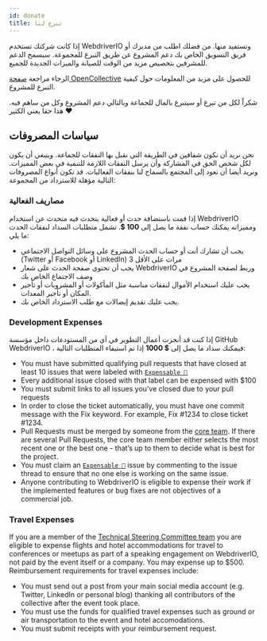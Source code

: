 ```yaml
---
id: donate
title: تبرع لنا
---
```


إذا كانت شركتك تستخدم WebdriverIO وتستفيد منها. من فضلك اطلب من مديرك أو فريق التسويق الخاص بك دعم المشروع عن طريق التبرع للمجموعة. سيسمح الدعم للمشرفين بتخصيص مزيد من الوقت للصيانة والميزات الجديدة للجميع.

الرجاء مراجعة [صفحة OpenCollective](https://opencollective.com/webdriverio) للحصول على مزيد من المعلومات حول كيفية التبرع للمشروع.

شكراً لكل من تبرع أو سيتبرع بالمال للجماعة وبالتالي دعم المشروع وكل من ساهم فيه. هذا حقا يعني الكثير ❤️

## سياسات المصروفات

نحن نريد أن نكون شفافين في الطريقة التي نقبل بها النفقات للجماعة. وينبغي أن يكون لكل شخص الحق في المشاركة وأن يرسل النفقات اللازمة للتنمية في بعض المميزات. ونريد أيضا أن نعود إلى المجتمع بالسماح لنا بنفقات الفعاليات. قد تكون أنواع المصروفات التالية مؤهلة للاسترداد من المجموعة:

### مصاريف الفعالية

إذا قمت باستضافة حدث أو فعالية يتحدث فيه متحدث عن استخدام WebdriverIO ومميزاته يمكنك حساب نفقة ما يصل إلى __100 $__. تشمل متطلبات السداد لنفقات الحدث ما يلي:

- يجب أن تشارك أنت أو حساب الحدث المشروع على وسائل التواصل الاجتماعي (Twitter أو Facebook أو LinkedIn) 3 مرات على الأقل
- يجب أن تحتوي صفحة الحدث على شعار WebdriverIO وربط لصفحة المشروع في وصف الاجتماع الخاص بك
- يجب عليك استخدام الأموال لنفقات مناسبة مثل المأكولات أو المشروبات أو تأجير المكان أو تأجير المعدات.
- يجب عليك تقديم إيصالات مع طلب الاسترداد الخاص بك.

### Development Expenses

إذا كنت قد أنجزت أعمال التطوير في أي من المستودعات داخل مؤسسة GitHub WebdriverIO ، فيمكنك سداد ما يصل إلى __$ 1000__ إذا تم استيفاء المتطلبات التالية:

- You must have submitted qualifying pull requests that have closed at least 10 issues that were labeled with [`Expensable 💸`](https://github.com/webdriverio/webdriverio/labels/Expensable%20%F0%9F%92%B8)
- Every additional issue closed with that label can be expensed with $100
- You must submit links to all issues you’ve closed due to your pull requests
- In order to close the ticket automatically, you must have one commit message with the Fix keyword. For example, Fix #1234 to close ticket #1234.
- Pull Requests must be merged by someone from the [core team](https://github.com/webdriverio/webdriverio/blob/main/AUTHORS.md#tsc-technical-steering-committee). If there are several Pull Requests, the core team member either selects the most recent one or the best one - that’s up to them to decide what is best for the project.
- You must claim an [`Expensable 💸`](https://github.com/webdriverio/webdriverio/labels/Expensable%20%F0%9F%92%B8) issue by commenting to the issue thread to ensure that no one else is working on the same issue.
- Anyone contributing to WebdriverIO is eligible to expense their work if the implemented features or bug fixes are not objectives of a commercial job.

### Travel Expenses

If you are a member of the [Technical Steering Committee team](https://github.com/webdriverio/webdriverio/blob/main/AUTHORS.md#tsc-technical-steering-committee) you are eligible to expense flights and hotel accommodations for travel to conferences or meetups as part of a speaking engagement on WebdriverIO, not paid by the event itself or a company. You may expense up to $500. Reimbursement requirements for travel expenses include:

- You must send out a post from your main social media account (e.g. Twitter, LinkedIn or personal blog) thanking all contributors of the collective after the event took place.
- You must use the funds for qualified travel expenses such as ground or air transportation to the event and hotel accomodations.
- You must submit receipts with your reimbursement request.
